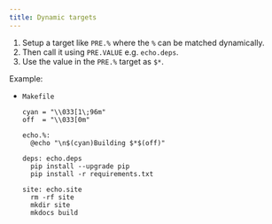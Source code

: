 ```yaml
---
title: Dynamic targets
---
```


1. Setup a target like `PRE.%` where the `%` can be matched dynamically.
2. Then call it using `PRE.VALUE` e.g. `echo.deps`.
3. Use the value in the `PRE.%` target as `$*`.


Example:

- `Makefile`
    ```make
    cyan = "\\033[1\;96m"
    off  = "\\033[0m"
    
    echo.%:
      @echo "\n$(cyan)Building $*$(off)"

    deps: echo.deps
      pip install --upgrade pip
      pip install -r requirements.txt

    site: echo.site
      rm -rf site
      mkdir site
      mkdocs build
    ```
